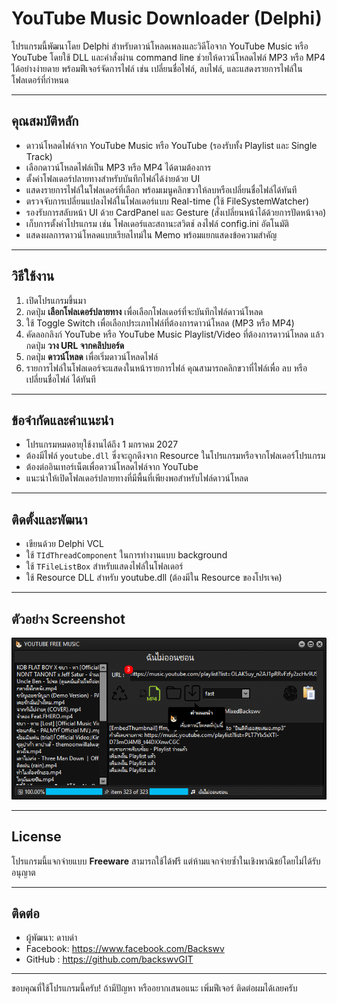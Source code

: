 # YouTube Music Downloader (Delphi)

โปรแกรมนี้พัฒนาโดย Delphi สำหรับดาวน์โหลดเพลงและวิดีโอจาก YouTube Music หรือ YouTube โดยใช้ DLL และคำสั่งผ่าน command line ช่วยให้ดาวน์โหลดไฟล์ MP3 หรือ MP4 ได้อย่างง่ายดาย พร้อมฟีเจอร์จัดการไฟล์ เช่น เปลี่ยนชื่อไฟล์, ลบไฟล์, และแสดงรายการไฟล์ในโฟลเดอร์ที่กำหนด

---

## คุณสมบัติหลัก

- ดาวน์โหลดไฟล์จาก YouTube Music หรือ YouTube (รองรับทั้ง Playlist และ Single Track)
- เลือกดาวน์โหลดไฟล์เป็น MP3 หรือ MP4 ได้ตามต้องการ
- ตั้งค่าโฟลเดอร์ปลายทางสำหรับบันทึกไฟล์ได้ง่ายด้วย UI
- แสดงรายการไฟล์ในโฟลเดอร์ที่เลือก พร้อมเมนูคลิกขวาให้ลบหรือเปลี่ยนชื่อไฟล์ได้ทันที
- ตรวจจับการเปลี่ยนแปลงไฟล์ในโฟลเดอร์แบบ Real-time (ใช้ FileSystemWatcher)
- รองรับการสลับหน้า UI ด้วย CardPanel และ Gesture (สั่งเปลี่ยนหน้าได้ด้วยการปัดหน้าจอ)
- เก็บการตั้งค่าโปรแกรม เช่น โฟลเดอร์และสถานะสวิตช์ ลงไฟล์ config.ini อัตโนมัติ
- แสดงผลการดาวน์โหลดแบบเรียลไทม์ใน Memo พร้อมแยกแสดงข้อความสำคัญ

---

## วิธีใช้งาน

1. เปิดโปรแกรมขึ้นมา
2. กดปุ่ม **เลือกโฟลเดอร์ปลายทาง** เพื่อเลือกโฟลเดอร์ที่จะบันทึกไฟล์ดาวน์โหลด
3. ใช้ Toggle Switch เพื่อเลือกประเภทไฟล์ที่ต้องการดาวน์โหลด (MP3 หรือ MP4)
4. คัดลอกลิงก์ YouTube หรือ YouTube Music Playlist/Video ที่ต้องการดาวน์โหลด แล้วกดปุ่ม **วาง URL จากคลิปบอร์ด**
5. กดปุ่ม **ดาวน์โหลด** เพื่อเริ่มดาวน์โหลดไฟล์
6. รายการไฟล์ในโฟลเดอร์จะแสดงในหน้ารายการไฟล์ คุณสามารถคลิกขวาที่ไฟล์เพื่อ ลบ หรือ เปลี่ยนชื่อไฟล์ ได้ทันที

---

## ข้อจำกัดและคำแนะนำ

- โปรแกรมหมดอายุใช้งานได้ถึง 1 มกราคม 2027
- ต้องมีไฟล์ `youtube.dll` ซึ่งจะถูกดึงจาก Resource ในโปรแกรมหรือจากโฟลเดอร์โปรแกรม
- ต้องต่ออินเทอร์เน็ตเพื่อดาวน์โหลดไฟล์จาก YouTube
- แนะนำให้เปิดโฟลเดอร์ปลายทางที่มีพื้นที่เพียงพอสำหรับไฟล์ดาวน์โหลด

---

## ติดตั้งและพัฒนา

- เขียนด้วย Delphi VCL
- ใช้ `TIdThreadComponent` ในการทำงานแบบ background
- ใช้ `TFileListBox` สำหรับแสดงไฟล์ในโฟลเดอร์
- ใช้ Resource DLL สำหรับ youtube.dll (ต้องมีใน Resource ของโปรเจค)

---

## ตัวอย่าง Screenshot

![Screenshot](screenshot.png)

---

## License

โปรแกรมนี้แจกจ่ายแบบ **Freeware** สามารถใช้ได้ฟรี แต่ห้ามแจกจ่ายซ้ำในเชิงพาณิชย์โดยไม่ได้รับอนุญาต

---

## ติดต่อ

- ผู้พัฒนา: ดาบดำ
- Facebook: https://www.facebook.com/Backswv
- GitHub  : https://github.com/backswvGIT

---

ขอบคุณที่ใช้โปรแกรมนี้ครับ!
ถ้ามีปัญหา หรืออยากเสนอแนะ เพิ่มฟีเจอร์ ติดต่อผมได้เลยครับ
